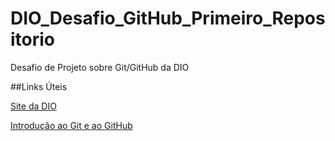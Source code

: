 # DIO_Desafio_GitHub_Primeiro_Repositorio
Desafio de Projeto sobre Git/GitHub da DIO

##Links Úteis

[Site da DIO](https://web.dio.me/play)

[Introdução ao Git e ao GitHub](https://web.dio.me/course/introducao-ao-git-e-ao-github/learning/75b9fe49-6ed4-4480-83a7-7e37fc356aa9)
